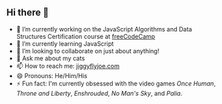 ## Hi there 👋

- 🔭 I’m currently working on the JavaScript Algorithms and Data Structures Certification course at [freeCodeCamp](https://freecodecamp.org)
- 🌱 I’m currently learning JavaScript
- 👯 I’m looking to collaborate on just about anything!
- 💬 Ask me about my cats
- 📫 How to reach me: [jiggyflyjoe.com](https://jiggyflyjoe.com)
- 😄 Pronouns: He/Him/His
- ⚡ Fun fact: I'm currently obsessed with the video games *Once Human*, *Throne and Liberty*, *Enshrouded*, *No Man's Sky*, and *Palia*.
